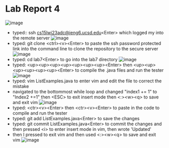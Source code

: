 # Lab Report 4

![image](https://user-images.githubusercontent.com/122497361/221471159-65444ad5-b13c-4659-a9f2-4dbc6486bd2d.png)
- typed:: ssh cs15lwi23adc@ieng6.ucsd.edu\<Enter> which logged my into the remote server
![image](https://user-images.githubusercontent.com/122497361/221471327-9e271311-d153-4cbd-8d2a-59b0102ab68b.png)
- typed: git clone \<ctrl>\<v>\<Enter> to paste the ssh password protected link into the command line to clone the repository to the secure server
![image](https://user-images.githubusercontent.com/122497361/221471464-d4d69366-5d60-4383-b845-afc2a84f8c29.png)
- typed: cd lab7\<Enter> to go into the lab7 directory
![image](https://user-images.githubusercontent.com/122497361/221471588-21061910-78ee-4e6a-b7da-9fe3a5a34a95.png)
- typed: \<up>\<up>\<up>\<up>\<up>\<up>\<up>\<Enter> then <up>\<up>\<up>\<up>\<up>\<up>\<up>\<Enter> to compile the .java files and run the tester
![image](https://user-images.githubusercontent.com/122497361/221471753-0f980281-0d2c-46c4-85e3-8cb9ee5510e8.png)
- typed: vim ListExamples.java<Enter> to enter vim and edit the file to correct the mistake
- navigated to the bottommost while loop and changed "index1 += 1" to "Index2 +=1" then \<ESC> to exit insert mode then <:>\<w>\<q><Enter> to save and exit vim
![image](https://user-images.githubusercontent.com/122497361/221472356-5e3d5914-f8d0-417c-8bad-827a9a9af28a.png)
- typed: \<ctr>\<v>\<Enter> then \<ctr>\<v>\<Enter> to paste in the code to compile and run the tester
- typed: git add ListExamples.java\<Enter> to save the changes
- typed: git commit ListExamples.java\<Enter> to commit the changes and then pressed \<i> to enter insert mode in vim, then wrote 'Updated'
- then I pressed <esc> to exit vim and then used <:>\<w>\<q> to save and exit vim
![image](https://user-images.githubusercontent.com/122497361/221473138-671d573a-448a-43c1-87ae-f36687d813b2.png)
